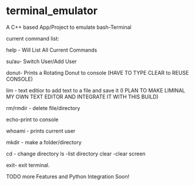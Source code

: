 # terminal_emulator
A C++ based App/Project to emulate bash-Terminal

current command list:

help - Will List All Current Commands

su/au- Switch User/Add User

donut- Prints a Rotating Donut to console (HAVE TO TYPE CLEAR to REUSE CONSOLE)

lim <filename> - text editior to add text to a file and save it (I PLAN TO MAKE LIMINAL MY OWN TEXT EDITOR AND INTEGRATE IT WITH THIS BUILD)

rm/rmdir - delete file/directory

echo-print to console

whoami - prints current user

mkdir - make a folder/directory 

cd - change directory
ls -list directory
clear -clear screen

exit- exit terminal. 

TODO more Features and Python Integration Soon!

